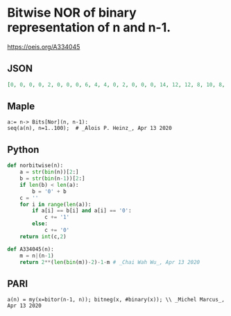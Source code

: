 # Bitwise NOR of binary representation of n and n\-1\.
https://oeis.org/A334045
## JSON
```JSON
[0, 0, 0, 0, 2, 0, 0, 0, 6, 4, 4, 0, 2, 0, 0, 0, 14, 12, 12, 8, 10, 8, 8, 0, 6, 4, 4, 0, 2, 0, 0, 0, 30, 28, 28, 24, 26, 24, 24, 16, 22, 20, 20, 16, 18, 16, 16, 0, 14, 12, 12, 8, 10, 8, 8, 0, 6, 4, 4, 0, 2, 0, 0, 0, 62, 60, 60, 56, 58, 56, 56, 48, 54, 52, 52]
```
## Maple
```Maple
a:= n-> Bits[Nor](n, n-1):
seq(a(n), n=1..100);  # _Alois P. Heinz_, Apr 13 2020
```
## Python
```Python
def norbitwise(n):
    a = str(bin(n))[2:]
    b = str(bin(n-1))[2:]
    if len(b) < len(a):
        b = '0' + b
    c = ''
    for i in range(len(a)):
        if a[i] == b[i] and a[i] == '0':
            c += '1'
        else:
            c += '0'
    return int(c,2)
```
```Python
def A334045(n):
    m = n|(n-1)
    return 2**(len(bin(m))-2)-1-m # _Chai Wah Wu_, Apr 13 2020
```
## PARI
```PARI
a(n) = my(x=bitor(n-1, n)); bitneg(x, #binary(x)); \\ _Michel Marcus_, Apr 13 2020
```
